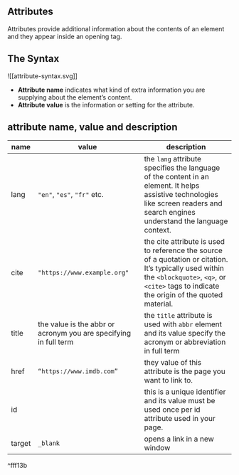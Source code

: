 ## Attributes

Attributes provide additional information about the contents of an element and they appear inside an opening tag.

## The Syntax

![[attribute-syntax.svg]]

- **Attribute name** indicates what kind of extra information you are supplying about the element’s content.
- **Attribute value** is the information or setting for the attribute.

## attribute name, value and description

| name   | value                                                            | description                                                                                                                                                                                          |
| ------ | ---------------------------------------------------------------- | ---------------------------------------------------------------------------------------------------------------------------------------------------------------------------------------------------- |
| lang   | `"en"`, `"es"`, `"fr"` etc.                                      | the `lang` attribute specifies the language of the content in an element. It helps assistive technologies like screen readers and search engines understand the language context.                    |
| cite   | `"https://www.example.org"`                                      | the cite attribute is used to reference the source of a quotation or citation. It’s typically used within the `<blockquote>`, `<q>`, or `<cite>` tags to indicate the origin of the quoted material. |
| title  | the value is the abbr or acronym you are specifying in full term | the `title` attribute is used with `abbr` element and its value specify the acronym or abbreviation in full term                                                                                     |
| href   | `“https://www.imdb.com”`                                         | they value of this attribute is the page you want to link to.                                                                                                                                        |
| id     |                                                                  | this is a unique identifier and its value must be used once per id attribute used in your page.                                                                                                      |
| target | `_blank`                                                         | opens a link in a new window                                                                                                                                                                         |

^fff13b

